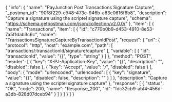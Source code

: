 {
  "info": {
    "name": "PayJunction Post Transactions Signature Capture",
    "_postman_id": "90f8f229-c948-473c-946b-a83c0616f6b8",
    "description": "Capture a signature using the scriptel signature capture",
    "schema": "https://schema.getpostman.com/json/collection/v2.0.0/"
  },
  "item": [
    {
      "name": "Transactions",
      "item": [
        {
          "id": "c770b0b9-d453-4910-8e53-7a5f1dab3c6c",
          "name": "TransactionsSignatureCaptureByTransactionIdPost",
          "request": {
            "url": {
              "protocol": "http",
              "host": "example.com",
              "path": [
                "transactions/:transactionId/signature/capture"
              ],
              "variable": [
                {
                  "id": "transactionId",
                  "value": "{}",
                  "type": "string"
                }
              ]
            },
            "method": "POST",
            "header": [
              {
                "key": "X-PJ-Application-Key",
                "value": "{}",
                "description": "",
                "disabled": false
              },
              {
                "key": "Accept",
                "value": "*/*",
                "disabled": false
              }
            ],
            "body": {
              "mode": "urlencoded",
              "urlencoded": [
                {
                  "key": "signature",
                  "value": "{}",
                  "disabled": false,
                  "description": ""
                }
              ]
            },
            "description": "Capture a signature using the scriptel signature capture"
          },
          "response": [
            {
              "status": "OK",
              "code": 200,
              "name": "Response_200",
              "id": "fdc32cb9-abf4-456d-a3db-828d07dceb94"
            }
          ]
        }
      ]
    }
  ]
}